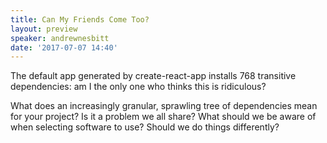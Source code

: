 ```yaml
---
title: Can My Friends Come Too?
layout: preview
speaker: andrewnesbitt
date: '2017-07-07 14:40'
---
```


The default app generated by create-react-app installs 768 transitive dependencies: am I the only one who thinks this is ridiculous?

What does an increasingly granular, sprawling tree of dependencies mean for your project? Is it a problem we all share? What should we be aware of when selecting software to use? Should we do things differently?

